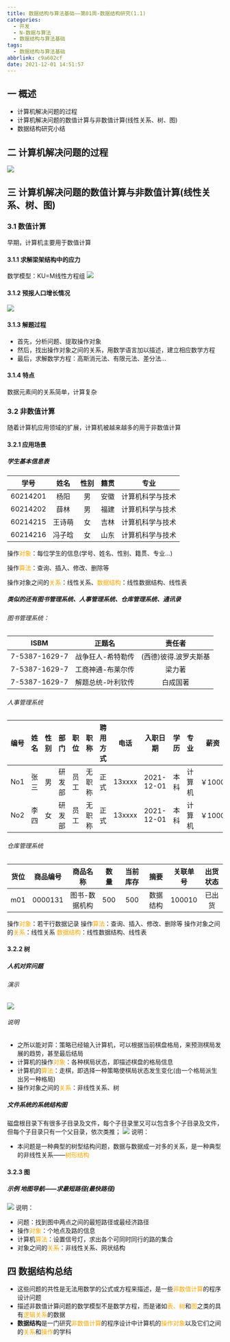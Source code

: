 ```yaml
---
title: 数据结构与算法基础——第01周-数据结构研究(1.1)
categories:
  - 开发
  - N-数据与算法
  - 数据结构与算法基础
tags:
  - 数据结构与算法基础
abbrlink: c9a602cf
date: 2021-12-01 14:51:57
---
```

## 一 概述

* 计算机解决问题的过程
* 计算机解决问题的数值计算与非数值计算(线性关系、树、图)
* 数据结构研究小结

<!--more-->

## 二 计算机解决问题的过程

![][1]

## 三 计算机解决问题的数值计算与非数值计算(线性关系、树、图)

### 3.1 数值计算

早期，计算机主要用于数值计算

#### 3.1.1 求解梁架结构中的应力

数学模型：KU=M线性方程组
![][2]

#### 3.1.2 预报人口增长情况
![][3]

#### 3.1.3 解题过程

* 首先，分析问题、提取操作对象
* 然后，找出操作对象之间的关系，用数学语言加以描述，建立相应数学方程
* 最后，求解数学方程：高斯消元法、有限元法、差分法...

#### 3.1.4 特点

数据元素间的关系简单，计算复杂

### 3.2  非数值计算

随着计算机应用领域的扩展，计算机被越来越多的用于非数值计算

#### 3.2.1 应用场景

##### 学生基本信息表

|   学号   |  姓名  | 性别 | 籍贯 |       专业       |
| :------: | :----: | :--: | :--: | :--------------: |
| 60214201 |  杨阳  |  男  | 安徽 | 计算机科学与技术 |
| 60214202 |  薛林  |  男  | 福建 | 计算机科学与技术 |
| 60214215 | 王诗萌 |  女  | 吉林 | 计算机科学与技术 |
| 60214216 | 冯子晗 |  女  | 山东 | 计算机科学与技术 |

操作<font color=orange>对象</font>：每位学生的信息(学号、姓名、性别、籍贯、专业...)

操作<font color=orange>算法</font>：查询、插入、修改、删除等

操作对象之间的<font color=orange>关系</font>：线性关系、<font color=orange>数据结构</font>：线性数据结构、线性表

##### 类似的还有图书管理系统、人事管理系统、仓库管理系统、通讯录

###### 图书管理系统：

|     ISBM      |      正题名       |        责任者         |
| :-----------: | :---------------: | :-------------------: |
| 7-5387-1629-7 | 战争狂人-希特勒传 | (西德)彼得.波罗夫斯基 |
| 7-5387-1629-7 | 工商神通-布莱尔传 |        梁力著         |
| 7-5387-1629-7 | 解题总统-叶利钦传 |       白成国著        |

###### 人事管理系统

| 编号 | 姓名 | 性别 |  部门  | 职位 |  职称  | 聘用方式 |  电话  |  入职日期  | 学历 |  专业  |  薪资  |
| :--: | :--: | :--: | :----: | :--: | :----: | :------: | :----: | :--------: | :--: | :----: | :----: |
| No1  | 张三 |  男  | 研发部 | 员工 | 无职称 |   正式   | 13xxxx | 2021-12-01 | 本科 | 计算机 | ￥1000 |
| No2  | 李四 |  女  | 研发部 | 员工 | 无职称 |   正式   | 13xxxx | 2021-12-01 | 本科 | 计算机 | ￥1000 |

###### 仓库管理系统

| 货位 | 商品编号 |   商品名称    | 数量 | 当前库存 |   摘要   | 关联单号 | 出货状态 |
| :--: | :------: | :-----------: | :--: | :------: | :------: | :------: | :------: |
| m01  | 0000131  | 图书-数据机构 | 500  |   500    | 数据结构 |  100010  |  已出货  |

操作<font color=orange>对象</font>：若干行数据记录
操作<font color=orange>算法</font>：查询、插入、修改、删除等
操作对象之间的<font color=orange>关系</font>：线性关系
<font color=orange>数据结构</font>：线性数据结构、线性表

#### 3.2.2 树 
##### 人机对弈问题

###### 演示
![][4]
###### 说明

* 之所以能对弈：策略已经输入计算机，可以根据当前棋盘格局，来预测棋局发展的趋势，甚至最后结局
* 计算机的操作<font color=orange>对象</font>：各种棋局状态，即描述棋盘的格局信息
* 计算机的<font color=orange>算法</font>：走棋，即选择一种策略使棋局状态发生变化(由一个格局派生出另一种格局)
* 操作对象之间的<font color=orange>关系</font>：非线性关系、树

##### 文件系统的系统结构图
磁盘根目录下有很多子目录及文件，每个子目录里又可以包含多个子目录及文件，但每个子目录只有一个父目录，依次类推；
![][5]
说明：

* 本问题是一种典型的树型结构问题，数据与数据成一对多的关系，是一种典型的非线性关系——<font color=orange>树形结构</font>

#### 3.2.3 图

##### 示例 地图导航——求最短路径(最快路径)

![][6]
说明：
* 问题：找到图中两点之间的最短路径或最经济路径
* 操作<font color=orange>对象</font>：个地点及路的信息
* 计算机<font color=orange>算法</font>：设置信号灯，求出各个可同时同行的路的集合
* 对象之间的<font color=orange>关系</font>：非线性关系、网状结构

## 四 数据结构总结

* 这些问题的共性是无法用数学的公式或方程来描述，是一些<font color=orange>非数值计算</font>的程序设计问题
* 描述非数值计算问题的数学模型不是数学方程，而是诸如<font color=orange>表、树</font>和<font color=orange>图</font>之类的具有<font color=orange>逻辑关系</font>的数据
* **数据结构**是一门研究<font color=orange>非数值计算</font>的程序设计中计算机的<font color=orange>操作对象</font>以及它们之间的<font color=orange>关系</font>和<font color=orange>操作</font>的学科




[1]:https://jsd.onmicrosoft.cn/gh/PGzxc/CDN/blog-data-struct-basic/data-struct-1.1-modul-view.png
[2]:https://jsd.onmicrosoft.cn/gh/PGzxc/CDN/blog-data-struct-basic/data-struct-1.1-juzhen.png
[3]:https://jsd.onmicrosoft.cn/gh/PGzxc/CDN/blog-data-struct-basic/data-struct-1.1-math-modal.png
[4]:https://jsd.onmicrosoft.cn/gh/PGzxc/CDN/blog-data-struct-basic/data-struct-1.1-tree-qipai.png
[5]:https://jsd.onmicrosoft.cn/gh/PGzxc/CDN/blog-data-struct-basic/data-struct-1.1-windows-files-struct.png
[6]:https://jsd.onmicrosoft.cn/gh/PGzxc/CDN/blog-data-struct-basic/data-struct-1.1-map-trap.png